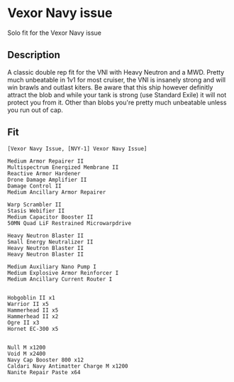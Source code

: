 # Vexor Navy issue

Solo fit for the Vexor Navy issue


## Description

A classic double rep fit for the VNI with Heavy Neutron and a MWD. Pretty much unbeatable in 1v1 for most
cruiser, the VNI is insanely strong and will win brawls and outlast kiters. Be aware that this ship however
definitly attract the blob and while your tank is strong (use Standard Exile) it will not protect you from
it. Other than blobs you're pretty much unbeatable unless you run out of cap.

## Fit

```
[Vexor Navy Issue, [NVY-1] Vexor Navy Issue]

Medium Armor Repairer II
Multispectrum Energized Membrane II
Reactive Armor Hardener
Drone Damage Amplifier II
Damage Control II
Medium Ancillary Armor Repairer

Warp Scrambler II
Stasis Webifier II
Medium Capacitor Booster II
50MN Quad LiF Restrained Microwarpdrive

Heavy Neutron Blaster II
Small Energy Neutralizer II
Heavy Neutron Blaster II
Heavy Neutron Blaster II

Medium Auxiliary Nano Pump I
Medium Explosive Armor Reinforcer I
Medium Ancillary Current Router I


Hobgoblin II x1
Warrior II x5
Hammerhead II x5
Hammerhead II x2
Ogre II x3
Hornet EC-300 x5


Null M x1200
Void M x2400
Navy Cap Booster 800 x12
Caldari Navy Antimatter Charge M x1200
Nanite Repair Paste x64
```